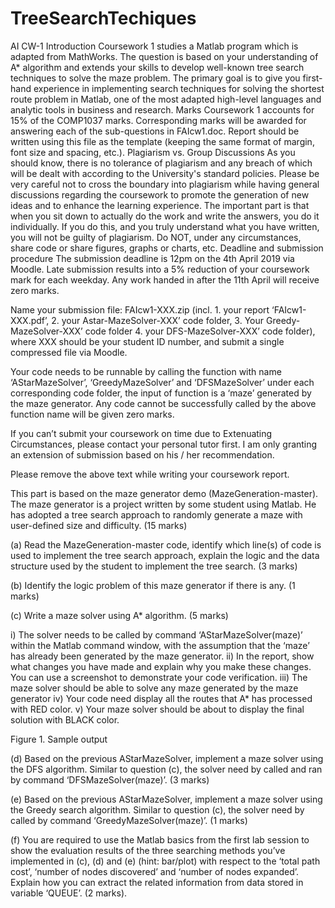 # TreeSearchTechiques
AI CW-1
Introduction
Coursework 1 studies a Matlab program which is adapted from MathWorks. The question is based on your understanding of A* algorithm and extends your skills to develop well-known tree search techniques to solve the maze problem. The primary goal is to give you first-hand experience in implementing search techniques for solving the shortest route problem in Matlab, one of the most adapted high-level languages and analytic tools in business and research. 
Marks
Coursework 1 accounts for 15% of the COMP1037 marks. Corresponding marks will be awarded for answering each of the sub-questions in FAIcw1.doc. Report should be written using this file as the template (keeping the same format of margin, font size and spacing, etc.). 
Plagiarism vs. Group Discussions
As you should know, there is no tolerance of plagiarism and any breach of which will be dealt with according to the University's standard policies. Please be very careful not to cross the boundary into plagiarism while having general discussions regarding the coursework to promote the generation of new ideas and to enhance the learning experience. The important part is that when you sit down to actually do the work and write the answers, you do it individually. If you do this, and you truly understand what you have written, you will not be guilty of plagiarism. Do NOT, under any circumstances, share code or share figures, graphs or charts, etc.
Deadline and submission procedure
The submission deadline is 12pm on the 4th April 2019 via Moodle. Late submission results into a 5% reduction of your coursework mark for each weekday. Any work handed in after the 11th April will receive zero marks.

Name your submission file: FAIcw1-XXX.zip (incl. 1. your report ‘FAIcw1-XXX.pdf’, 2. your Astar-MazeSolver-XXX’ code folder, 3. Your Greedy-MazeSolver-XXX’ code folder  4. your DFS-MazeSolver-XXX’ code folder), where XXX should be your student ID number, and submit a single compressed file via Moodle.

Your code needs to be runnable by calling the function with name ‘AStarMazeSolver’, ‘GreedyMazeSolver’ and ‘DFSMazeSolver’ under each corresponding code folder, the input of function is a ‘maze’ generated by the maze generator. Any code cannot be successfully called by the above function name will be given zero marks.

If you can’t submit your coursework on time due to Extenuating Circumstances, please contact your personal tutor first. I am only granting an extension of submission based on his / her recommendation.


Please remove the above text while writing your coursework report.




This part is based on the maze generator demo (MazeGeneration-master).  The maze generator is a project written by some student using Matlab. He has adopted a tree search approach to randomly generate a maze with user-defined size and difficulty. (15 marks)

(a)	Read the MazeGeneration-master code, identify which line(s) of code is used to implement the tree search approach, explain the logic and the data structure used by the student to implement the tree search. (3 marks) 

(b)	Identify the logic problem of this maze generator if there is any. (1 marks)

(c)	Write a maze solver using A* algorithm.  (5 marks)


i)	The solver needs to be called by command ‘AStarMazeSolver(maze)’ within the Matlab command window, with the assumption that the ‘maze’ has already been generated by the maze generator.
ii)	In the report, show what changes you have made and explain why you make these changes. You can use a screenshot to demonstrate your code verification.
iii)	The maze solver should be able to solve any maze generated by the maze generator
iv)	Your code need display all the routes that A* has processed with RED color.
v)	Your maze solver should be about to display the final solution with BLACK color.
 
Figure 1. Sample output

(d)	Based on the previous AStarMazeSolver, implement a maze solver using the DFS algorithm. Similar to question (c), the solver need by called and ran by command ‘DFSMazeSolver(maze)’. (3 marks)

(e)	Based on the previous AStarMazeSolver, implement a maze solver using the Greedy search algorithm. Similar to question (c), the solver need by called by command ‘GreedyMazeSolver(maze)’. (1 marks)


(f)	You are required to use the Matlab basics from the first lab session to show the evaluation results of the three searching methods you’ve implemented in (c), (d) and (e) (hint: bar/plot) with respect to the ‘total path cost’, ‘number of nodes discovered’ and ‘number of nodes expanded’. Explain how you can extract the related information from data stored in variable ‘QUEUE’. (2 marks).
